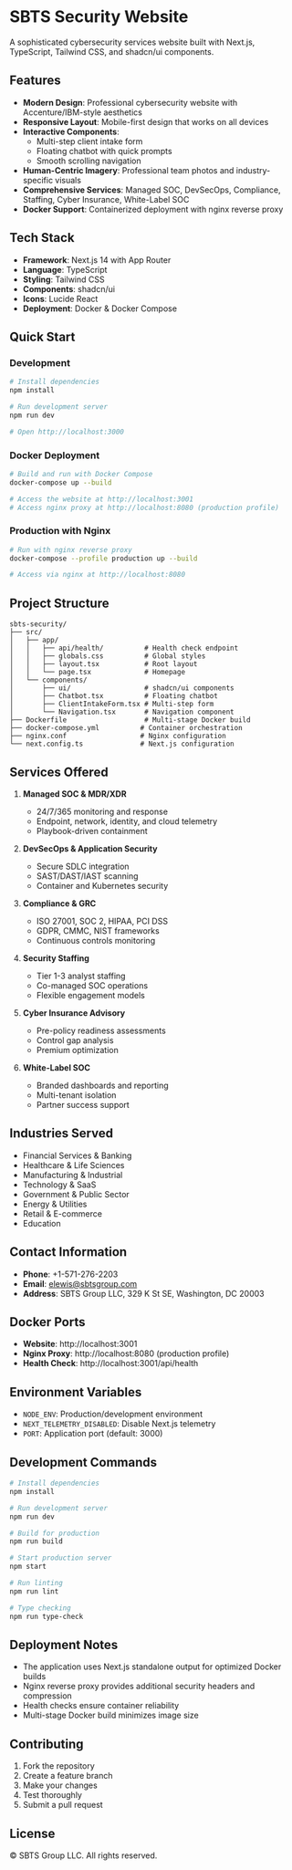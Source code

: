 # SBTS Security Website

A sophisticated cybersecurity services website built with Next.js, TypeScript, Tailwind CSS, and shadcn/ui components.

## Features

- **Modern Design**: Professional cybersecurity website with Accenture/IBM-style aesthetics
- **Responsive Layout**: Mobile-first design that works on all devices
- **Interactive Components**: 
  - Multi-step client intake form
  - Floating chatbot with quick prompts
  - Smooth scrolling navigation
- **Human-Centric Imagery**: Professional team photos and industry-specific visuals
- **Comprehensive Services**: Managed SOC, DevSecOps, Compliance, Staffing, Cyber Insurance, White-Label SOC
- **Docker Support**: Containerized deployment with nginx reverse proxy

## Tech Stack

- **Framework**: Next.js 14 with App Router
- **Language**: TypeScript
- **Styling**: Tailwind CSS
- **Components**: shadcn/ui
- **Icons**: Lucide React
- **Deployment**: Docker & Docker Compose

## Quick Start

### Development

```bash
# Install dependencies
npm install

# Run development server
npm run dev

# Open http://localhost:3000
```

### Docker Deployment

```bash
# Build and run with Docker Compose
docker-compose up --build

# Access the website at http://localhost:3001
# Access nginx proxy at http://localhost:8080 (production profile)
```

### Production with Nginx

```bash
# Run with nginx reverse proxy
docker-compose --profile production up --build

# Access via nginx at http://localhost:8080
```

## Project Structure

```
sbts-security/
├── src/
│   ├── app/
│   │   ├── api/health/          # Health check endpoint
│   │   ├── globals.css          # Global styles
│   │   ├── layout.tsx           # Root layout
│   │   └── page.tsx             # Homepage
│   └── components/
│       ├── ui/                  # shadcn/ui components
│       ├── Chatbot.tsx          # Floating chatbot
│       ├── ClientIntakeForm.tsx # Multi-step form
│       └── Navigation.tsx       # Navigation component
├── Dockerfile                   # Multi-stage Docker build
├── docker-compose.yml          # Container orchestration
├── nginx.conf                  # Nginx configuration
└── next.config.ts              # Next.js configuration
```

## Services Offered

1. **Managed SOC & MDR/XDR**
   - 24/7/365 monitoring and response
   - Endpoint, network, identity, and cloud telemetry
   - Playbook-driven containment

2. **DevSecOps & Application Security**
   - Secure SDLC integration
   - SAST/DAST/IAST scanning
   - Container and Kubernetes security

3. **Compliance & GRC**
   - ISO 27001, SOC 2, HIPAA, PCI DSS
   - GDPR, CMMC, NIST frameworks
   - Continuous controls monitoring

4. **Security Staffing**
   - Tier 1-3 analyst staffing
   - Co-managed SOC operations
   - Flexible engagement models

5. **Cyber Insurance Advisory**
   - Pre-policy readiness assessments
   - Control gap analysis
   - Premium optimization

6. **White-Label SOC**
   - Branded dashboards and reporting
   - Multi-tenant isolation
   - Partner success support

## Industries Served

- Financial Services & Banking
- Healthcare & Life Sciences
- Manufacturing & Industrial
- Technology & SaaS
- Government & Public Sector
- Energy & Utilities
- Retail & E-commerce
- Education

## Contact Information

- **Phone**: +1-571-276-2203
- **Email**: elewis@sbtsgroup.com
- **Address**: SBTS Group LLC, 329 K St SE, Washington, DC 20003

## Docker Ports

- **Website**: http://localhost:3001
- **Nginx Proxy**: http://localhost:8080 (production profile)
- **Health Check**: http://localhost:3001/api/health

## Environment Variables

- `NODE_ENV`: Production/development environment
- `NEXT_TELEMETRY_DISABLED`: Disable Next.js telemetry
- `PORT`: Application port (default: 3000)

## Development Commands

```bash
# Install dependencies
npm install

# Run development server
npm run dev

# Build for production
npm run build

# Start production server
npm start

# Run linting
npm run lint

# Type checking
npm run type-check
```

## Deployment Notes

- The application uses Next.js standalone output for optimized Docker builds
- Nginx reverse proxy provides additional security headers and compression
- Health checks ensure container reliability
- Multi-stage Docker build minimizes image size

## Contributing

1. Fork the repository
2. Create a feature branch
3. Make your changes
4. Test thoroughly
5. Submit a pull request

## License

© SBTS Group LLC. All rights reserved.
